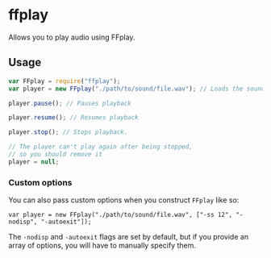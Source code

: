 # ffplay
Allows you to play audio using FFplay.

## Usage
```javascript
var FFplay = require("ffplay");
var player = new FFplay("./path/to/sound/file.wav"); // Loads the sound file and automatically starts playing

player.pause(); // Pauses playback

player.resume(); // Resumes playback

player.stop(); // Stops playback.

// The player can't play again after being stopped,
// so you should remove it
player = null;
```

### Custom options

You can also pass custom options when you construct `FFplay` like so:
```
var player = new FFplay("./path/to/sound/file.wav", ["-ss 12", "-nodisp", "-autoexit"]);
```

The `-nodisp` and `-autoexit` flags are set by default, but if you provide an array of options, you will have to manually specify them.
